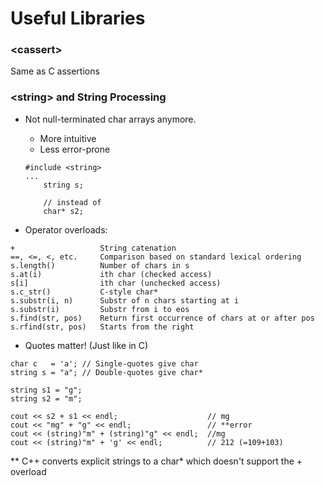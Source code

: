 # Useful Libraries

### \<cassert\>

Same as C assertions

### \<string\> and String Processing

* Not null-terminated char arrays anymore.
    * More intuitive
    * Less error-prone
    ```
    #include <string>
    ...
        string s;

        // instead of
        char* s2;
    ```

* Operator overloads:
```
+                   String catenation
==, <=, <, etc.     Comparison based on standard lexical ordering
s.length()          Number of chars in s
s.at(i)             ith char (checked access)
s[i]                ith char (unchecked access)
s.c_str()           C-style char*
s.substr(i, n)      Substr of n chars starting at i
s.substr(i)         Substr from i to eos
s.find(str, pos)    Return first occurrence of chars at or after pos
s.rfind(str, pos)   Starts from the right
```

* Quotes matter! (Just like in C)
```
char c   = 'a'; // Single-quotes give char
string s = "a"; // Double-quotes give char*
```

```
string s1 = "g";
string s2 = "m";

cout << s2 + s1 << endl;                    // mg
cout << "mg" + "g" << endl;                 // **error
cout << (string)"m" + (string)"g" << endl;  //mg
cout << (string)"m" + 'g' << endl;          // 212 (=109+103)
```

\*\* C++ converts explicit strings to a char* which doesn't support the + overload

